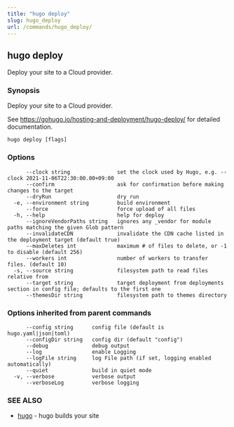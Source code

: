 ```yaml
---
title: "hugo deploy"
slug: hugo_deploy
url: /commands/hugo_deploy/
---
```

## hugo deploy

Deploy your site to a Cloud provider.

### Synopsis

Deploy your site to a Cloud provider.

See https://gohugo.io/hosting-and-deployment/hugo-deploy/ for detailed
documentation.


```
hugo deploy [flags]
```

### Options

```
      --clock string               set the clock used by Hugo, e.g. --clock 2021-11-06T22:30:00.00+09:00
      --confirm                    ask for confirmation before making changes to the target
      --dryRun                     dry run
  -e, --environment string         build environment
      --force                      force upload of all files
  -h, --help                       help for deploy
      --ignoreVendorPaths string   ignores any _vendor for module paths matching the given Glob pattern
      --invalidateCDN              invalidate the CDN cache listed in the deployment target (default true)
      --maxDeletes int             maximum # of files to delete, or -1 to disable (default 256)
      --workers int                number of workers to transfer files. (default 10)
  -s, --source string              filesystem path to read files relative from
      --target string              target deployment from deployments section in config file; defaults to the first one
      --themesDir string           filesystem path to themes directory
```

### Options inherited from parent commands

```
      --config string      config file (default is hugo.yaml|json|toml)
      --configDir string   config dir (default "config")
      --debug              debug output
      --log                enable Logging
      --logFile string     log File path (if set, logging enabled automatically)
      --quiet              build in quiet mode
  -v, --verbose            verbose output
      --verboseLog         verbose logging
```

### SEE ALSO

* [hugo](/commands/hugo/)	 - hugo builds your site

